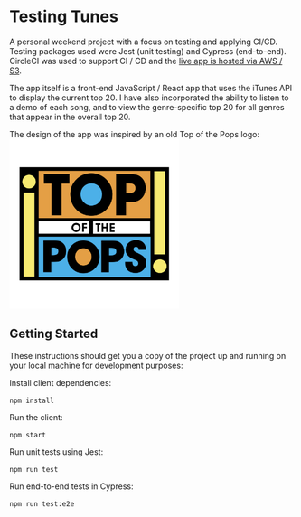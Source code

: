# Testing Tunes

A personal weekend project with a focus on testing and applying CI/CD. Testing packages used were Jest (unit testing) and Cypress (end-to-end). CircleCI was used to support CI / CD and the [live app is hosted via AWS / S3](http://testing-tunes-lc.s3-website.eu-west-2.amazonaws.com/).

The app itself is a front-end JavaScript / React app that uses the iTunes API to display the current top 20. I have also incorporated the ability to listen to a demo of each song, and to view the genre-specific top 20 for all genres that appear in the overall top 20. 

The design of the app was inspired by an old Top of the Pops logo:   
<img src="src/images/designInspiration.png" height=300 width=300/>

## Getting Started
These instructions should get you a copy of the project up and running on your local machine for development purposes:

Install client dependencies:
```
npm install
```

Run the client:
```
npm start
```

Run unit tests using Jest:
```
npm run test
```

Run end-to-end tests in Cypress:
```
npm run test:e2e
```

